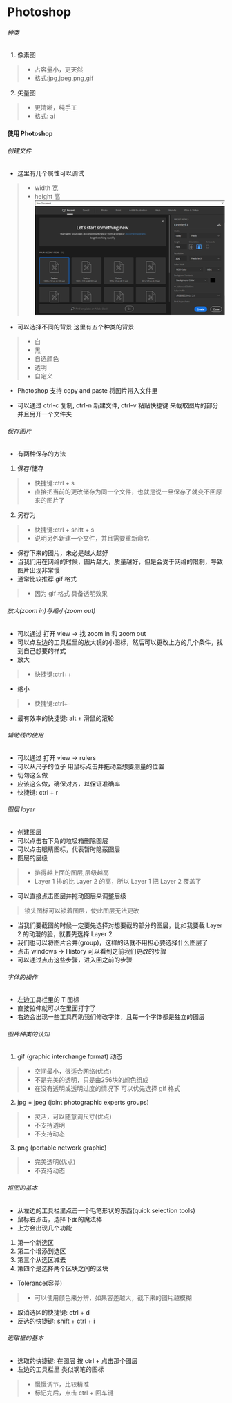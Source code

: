 # Photoshop

###### 种类
1. 像素图
> + 占容量小，更天然
> + 格式:jpg,jpeg,png,gif

2. 矢量图
> +  更清晰，纯手工
> + 格式: ai


#### 使用 Photoshop
###### 创建文件
+ 这里有几个属性可以调试
> + width 宽
> + height 高
![创建文件的页面](https://github.com/Tgc020202/Front-End-Learning/blob/main/demo/day%2018%20Photoshop/p1.PNG)

+ 可以选择不同的背景 这里有五个种类的背景
> + 白
> + 黑
> + 自选颜色
> + 透明
> + 自定义
+ Photoshop 支持 copy and paste 将图片带入文件里

+ 可以通过 ctrl-c 复制, ctrl-n 新建文件, ctrl-v 粘贴快捷键 来截取图片的部分 并且另开一个文件夹

###### 保存图片
+ 有两种保存的方法
1. 保存/储存
> + 快捷键:ctrl + s
> + 直接把当前的更改储存为同一个文件，也就是说一旦保存了就变不回原来的图片了
2. 另存为
> + 快捷键:ctrl + shift + s
> + 说明另外新建一个文件，并且需要重新命名

+ 保存下来的图片，未必是越大越好
+ 当我们用在网络的时候，图片越大，质量越好，但是会受于网络的限制，导致图片出现非常慢
+ 通常比较推荐 gif 格式
> + 因为 gif 格式 具备透明效果

###### 放大(zoom in)与缩小(zoom out)
+ 可以通过 打开 view -> 找 zoom in 和 zoom out
+ 可以点左边的工具栏里的放大镜的小图标，然后可以更改上方的几个条件，找到自己想要的样式
+ 放大
> + 快捷键:ctrl++
+ 缩小
> + 快捷键:ctrl+-
+ 最有效率的快捷键: alt + 滑鼠的滚轮

###### 辅助线的使用
+ 可以通过 打开 view -> rulers
+ 可以从尺子的位子 用鼠标点击并拖动至想要测量的位置
+ 切勿这么做
+ 应该这么做，确保对齐，以保证准确率
+ 快捷键: ctrl + r

###### 图层 layer
+ 创建图层
+ 可以点击右下角的垃圾箱删除图层
+ 可以点击眼睛图标，代表暂时隐蔽图层
+ 图层的层级
> + 排得越上面的图层,层级越高
> + Layer 1 排的比 Layer 2 的高，所以 Layer 1 把 Layer 2 覆盖了
+ 可以直接点击图层并拖动图层来调整层级
> 锁头图标可以锁着图层，使此图层无法更改
+ 当我们要截图的时候一定要先选择对想要截的部分的图层，比如我要截 Layer 2 的动漫的脸，就要先选择 Layer 2
+ 我们也可以将图片合并(group)，这样的话就不用担心要选择什么图层了
+ 点击 windows -> History 可以看到之前我们更改的步骤
+ 可以通过点击这些步骤，进入回之前的步骤

###### 字体的操作
+ 左边工具栏里的 T 图标
+ 直接拉伸就可以在里面打字了
+ 右边会出现一些工具帮助我们修改字体，且每一个字体都是独立的图层

###### 图片种类的认知
1. gif (graphic interchange format) 动态
> + 空间最小，很适合网络(优点)
> + 不是完美的透明，只是由256块的颜色组成
> + 在没有透明或透明过度的情况下 可以优先选择 gif 格式

2. jpg = jpeg (joint photographic experts groups)
> + 灵活，可以随意调尺寸(优点)
> + 不支持透明
> + 不支持动态

3. png (portable network graphic)
> + 完美透明(优点)
> + 不支持动态

###### 抠图的基本
+ 从左边的工具栏里点击一个毛笔形状的东西(quick selection tools)
+ 鼠标右点击，选择下面的魔法棒
+ 上方会出现几个功能
1. 第一个新选区
2. 第二个增添到选区
3. 第三个从选区减去
4. 第四个是选择两个区块之间的区块
+ Tolerance(容差)
> + 可以使用颜色来分辨，如果容差越大，截下来的图片越模糊
+ 取消选区的快捷键: ctrl + d
+ 反选的快捷键: shift + ctrl + i

###### 选取框的基本
+ 选取的快捷键: 在图层 按 ctrl + 点击那个图层
+ 左边的工具栏里 类似钢笔的图标
> + 慢慢调节，比较精准
> + 标记完后，点击 ctrl + 回车键
